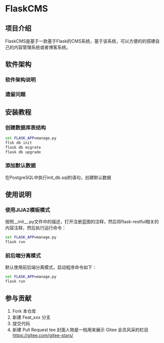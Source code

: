# FlaskCMS

## 项目介绍

FlaskCMS是基于一款基于Flask的CMS系统，基于该系统，可以方便的的搭建自己的内容管理系统或者博客系统。

## 软件架构

### 软件架构说明

### 遗留问题


## 安装教程

### 创建数据库表结构

```bat
set FLASK_APP=manage.py
flsk db init
flask db migrate
flask db upgrade
```

### 添加默认数据

在PostgreSQL中执行init_db.sql的语句，创建默认数据

## 使用说明

### 使用JIJA2模板模式

按照__init__.py文件中的描述，打开注册蓝图的注释，然后将flask-restful相关的内容注释，然后执行运行命令：

```bat 
set FLASK_APP=manage.py
flask run
```

### 前后端分离模式

默认使用前后端分离模式，启动程序命令如下：

```bat 
set FLASK_APP=manage.py
flask run
```

## 参与贡献

1. Fork 本仓库
2. 新建 Feat_xxx 分支
3. 提交代码
4. 新建 Pull Request tee 封面人物是一档用来展示 Gitee 会员风采的栏目 https://gitee.com/gitee-stars/
